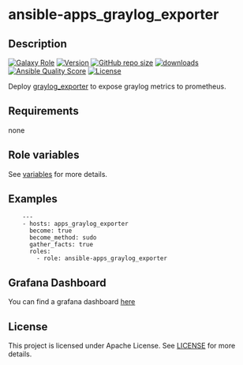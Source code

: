 # ansible-apps_graylog_exporter

## Description

[![Galaxy Role](https://img.shields.io/badge/galaxy-apps_graylog_exporter-purple?style=flat)](https://galaxy.ansible.com/lotusnoir/apps_graylog_exporter)
[![Version](https://img.shields.io/github/release/lotusnoir/ansible-apps_graylog_exporter.svg)](https://github.com/lotusnoir/ansible-apps_graylog_exporter/releases/latest)
[![GitHub repo size](https://img.shields.io/github/repo-size/lotusnoir/ansible-apps_graylog_exporter?color=orange&style=flat)](https://galaxy.ansible.com/lotusnoir/apps_graylog_exporter)
[![downloads](https://img.shields.io/ansible/role/d/52266)](https://galaxy.ansible.com/lotusnoir/apps_graylog_exporter)
[![Ansible Quality Score](https://img.shields.io/ansible/quality/52266)](https://galaxy.ansible.com/lotusnoir/apps_graylog_exporter)
[![License](https://img.shields.io/badge/license-Apache--2.0-brightgreen?style=flat)](https://opensource.org/licenses/Apache-2.0)

Deploy [graylog_exporter](https://github.com/boynux/graylog-exporter) to expose graylog metrics to prometheus.

## Requirements

none

## Role variables

See [variables](/defaults/main.yml) for more details.

## Examples

        ---
        - hosts: apps_graylog_exporter
          become: true
          become_method: sudo
          gather_facts: true
          roles:
            - role: ansible-apps_graylog_exporter

## Grafana Dashboard

You can find a grafana dashboard [here](https://grafana.com/grafana/dashboards/13569)

## License

This project is licensed under Apache License. See [LICENSE](/LICENSE) for more details.

